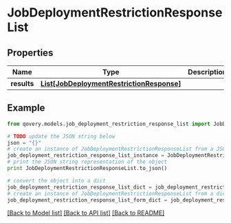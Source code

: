 # JobDeploymentRestrictionResponseList


## Properties
Name | Type | Description | Notes
------------ | ------------- | ------------- | -------------
**results** | [**List[JobDeploymentRestrictionResponse]**](JobDeploymentRestrictionResponse.md) |  | [optional] 

## Example

```python
from qovery.models.job_deployment_restriction_response_list import JobDeploymentRestrictionResponseList

# TODO update the JSON string below
json = "{}"
# create an instance of JobDeploymentRestrictionResponseList from a JSON string
job_deployment_restriction_response_list_instance = JobDeploymentRestrictionResponseList.from_json(json)
# print the JSON string representation of the object
print JobDeploymentRestrictionResponseList.to_json()

# convert the object into a dict
job_deployment_restriction_response_list_dict = job_deployment_restriction_response_list_instance.to_dict()
# create an instance of JobDeploymentRestrictionResponseList from a dict
job_deployment_restriction_response_list_form_dict = job_deployment_restriction_response_list.from_dict(job_deployment_restriction_response_list_dict)
```
[[Back to Model list]](../README.md#documentation-for-models) [[Back to API list]](../README.md#documentation-for-api-endpoints) [[Back to README]](../README.md)


